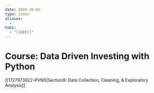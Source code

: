 ```yaml
---
date: 2024-10-04
type: index
aliases:
  -
hubs:
  - "[[DDI]]"
---
```


# Course: Data Driven Investing with Python

[[1727973922-PVNS|Section9: Data Collection, Cleaning, & Exploratory Analysis]]


